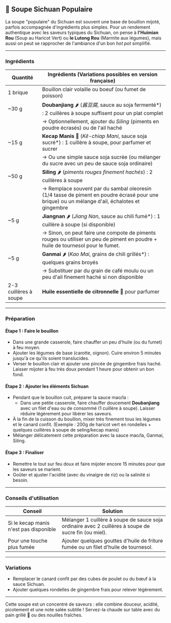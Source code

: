 ## 🍲 Soupe Sichuan Populaire

La soupe "populaire" du Sichuan est souvent une base de bouillon mijoté, parfois accompagnée d'ingrédients plus simples. Pour un rendement authentique avec les saveurs typiques du Sichuan, on pense à **l'Huimian Rou** (Soup au Haricot Vert) ou **le Lutong Rou**
(Marmite aux légumes), mais aussi on peut se rapprocher de l'ambiance d'un bon *hot pot* simplifié.

---

### **Ingrédients**

| Quantité | Ingrédients (Variations possibles en version française) |
|----------|-----------------------------------------------------------|
| 1 brique | Bouillon clair volaille ou boeuf (ou fumet de poisson)   |
| ~30 g    | **Doubanjiang** 🌶️ (*酱豆腐*, sauce au soja fermenté*) : 2 cuillères à soupe suffisent pour un plat complet |
|          | → Optionnellement, ajouter du *Siling* (piments en poudre écrasés) ou de l'ail haché |
| ~15 g    | **Kecap Manis** 🍯 (*Kê-chiap Mani*, sauce soja sucré*) : 1 cuillère à soupe, pour parfumer et sucrer |
|          | → Ou une simple sauce soja sucrée (ou mélanger du sucre avec un peu de sauce soja ordinaire) |
| ~50 g    | **Siling** 🌶️ (*piments rouges finement hachés*) : 2 cuillères à soupe |
|          | → Remplace souvent par du sambal oleoresin (1/4 tasse de piment en poudre écrasé pour une brique) ou un mélange d'ail, échalotes et gingembre |
| ~5 g     | **Jiangnan** 🌶️ (*Jiang Nan*, sauce au chili fumé*) : 1 cuillère à soupe (si disponible) |
|          | → Sinon, on peut faire une compote de piments rouges ou utiliser un peu de piment en poudre + huile de tournesol pour le fumet. |
| ~5 g     | **Ganmai** 🌶️ (*Kao Mai*, grains de chili grillés*) : quelques grains broyés |
|          | → Substituer par du grain de café moulu ou un peu d'ail finement haché si non disponible |
| 2-3 cuillères à soupe | **Huile essentielle de citronnelle** 🌿 pour parfumer |

---

### **Préparation**

#### Étape 1 : Faire le bouillon
- Dans une grande casserole, faire chauffer un peu d'huile (ou du fumet) à feu moyen.
- Ajouter les légumes de base (carotte, oignon). Cuire environ 5 minutes jusqu'à ce qu'ils soient translucides.
- Verser le bouillon clair et ajouter une pincée de gingembre frais haché. Laisser mijoter à feu très doux pendant 1 heure pour obtenir un bon fond.

#### Étape 2 : Ajouter les éléments Sichuan
- Pendant que le bouillon cuit, préparer la sauce mao/la :
    - Dans une petite casserole, faire chauffer doucement **Doubanjiang** avec un filet d'eau ou de consommé (1 cuillère à soupe). Laisser réduire légèrement pour libérer les saveurs.
- À la fin de la cuisson du bouillon, mixer très finement tous les légumes et le canard confit. (Exemple : 200g de haricot vert en rondelles + quelques cuillères à soupe de seling/kecap manis)
- Mélanger délicatement cette préparation avec la sauce mao/la, Ganmai, Siling.

#### Étape 3 : Finaliser
- Remettre le tout sur feu doux et faire mijoter encore 15 minutes pour que les saveurs se marient.
- Goûter et ajuster l'acidité (avec du vinaigre de riz) ou la salinité si besoin.

---

### **Conseils d'utilisation**

| Conseil | Solution |
|---------|----------|
| Si le kecap manis n'est pas disponible | Mélanger 1 cuillère à soupe de sauce soja ordinaire avec 2 cuillères à soupe de sucre fin (ou miel). |
| Pour une touche plus fumée | Ajouter quelques gouttes d'huile de friture fumée ou un filet d'huile de tournesol. |

---

### **Variations**

- Remplacer le canard confit par des cubes de poulet ou du bœuf à la sauce Sichuan.
- Ajouter quelques rondelles de gingembre frais pour relever légèrement.

---

Cette soupe est un concentré de saveurs : elle combine douceur, acidité, picotement et une note salée subtile ! Servez-la chaude sur table avec du pain grillé 🍞 ou des nouilles fraîches.
